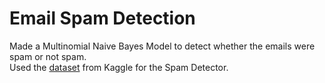 # Email Spam Detection

Made a Multinomial Naive Bayes Model to detect whether the emails were spam or not spam. <br>
Used the [dataset](https://www.kaggle.com/datasets/venky73/spam-mails-dataset) from Kaggle for the Spam Detector.

